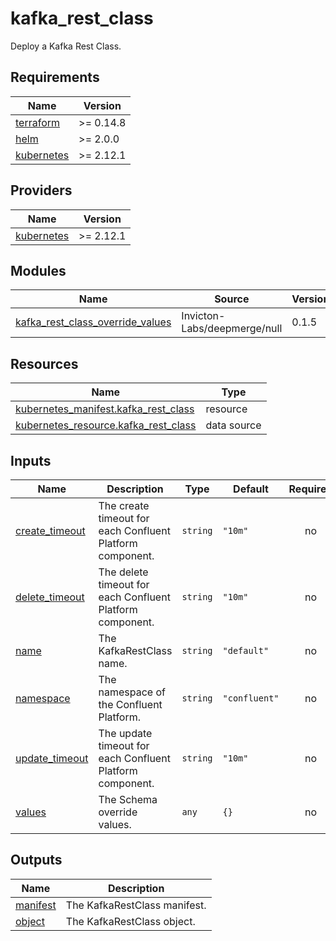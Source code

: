 # kafka_rest_class

Deploy a Kafka Rest Class.

<!-- BEGINNING OF PRE-COMMIT-TERRAFORM DOCS HOOK -->
## Requirements

| Name | Version |
|------|---------|
| <a name="requirement_terraform"></a> [terraform](#requirement\_terraform) | >= 0.14.8 |
| <a name="requirement_helm"></a> [helm](#requirement\_helm) | >= 2.0.0 |
| <a name="requirement_kubernetes"></a> [kubernetes](#requirement\_kubernetes) | >= 2.12.1 |

## Providers

| Name | Version |
|------|---------|
| <a name="provider_kubernetes"></a> [kubernetes](#provider\_kubernetes) | >= 2.12.1 |

## Modules

| Name | Source | Version |
|------|--------|---------|
| <a name="module_kafka_rest_class_override_values"></a> [kafka\_rest\_class\_override\_values](#module\_kafka\_rest\_class\_override\_values) | Invicton-Labs/deepmerge/null | 0.1.5 |

## Resources

| Name | Type |
|------|------|
| [kubernetes_manifest.kafka_rest_class](https://registry.terraform.io/providers/hashicorp/kubernetes/latest/docs/resources/manifest) | resource |
| [kubernetes_resource.kafka_rest_class](https://registry.terraform.io/providers/hashicorp/kubernetes/latest/docs/data-sources/resource) | data source |

## Inputs

| Name | Description | Type | Default | Required |
|------|-------------|------|---------|:--------:|
| <a name="input_create_timeout"></a> [create\_timeout](#input\_create\_timeout) | The create timeout for each Confluent Platform component. | `string` | `"10m"` | no |
| <a name="input_delete_timeout"></a> [delete\_timeout](#input\_delete\_timeout) | The delete timeout for each Confluent Platform component. | `string` | `"10m"` | no |
| <a name="input_name"></a> [name](#input\_name) | The KafkaRestClass name. | `string` | `"default"` | no |
| <a name="input_namespace"></a> [namespace](#input\_namespace) | The namespace of the Confluent Platform. | `string` | `"confluent"` | no |
| <a name="input_update_timeout"></a> [update\_timeout](#input\_update\_timeout) | The update timeout for each Confluent Platform component. | `string` | `"10m"` | no |
| <a name="input_values"></a> [values](#input\_values) | The Schema override values. | `any` | `{}` | no |

## Outputs

| Name | Description |
|------|-------------|
| <a name="output_manifest"></a> [manifest](#output\_manifest) | The KafkaRestClass manifest. |
| <a name="output_object"></a> [object](#output\_object) | The KafkaRestClass object. |
<!-- END OF PRE-COMMIT-TERRAFORM DOCS HOOK -->
